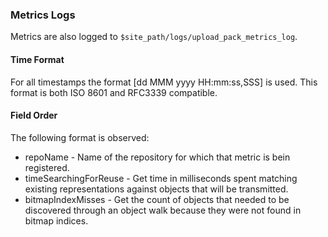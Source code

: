 ### Metrics Logs

Metrics are also logged to `$site_path/logs/upload_pack_metrics_log`.


#### Time Format

For all timestamps the format [dd MMM yyyy HH:mm:ss,SSS] is used. This format is both ISO 8601 and RFC3339 compatible.

#### Field Order

The following format is observed:

- repoName - Name of the repository for which that metric is bein registered.
- timeSearchingForReuse - Get time in milliseconds spent matching existing representations against objects that will be transmitted.
- bitmapIndexMisses - Get the count of objects that needed to be discovered through an object walk because they were not found in bitmap indices.
